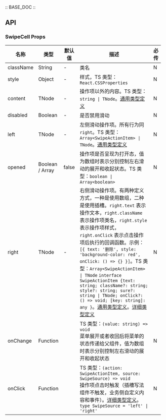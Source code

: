 :: BASE_DOC ::

## API

### SwipeCell Props

名称 | 类型 | 默认值 | 描述 | 必传
-- | -- | -- | -- | --
className | String | - | 类名 | N
style | Object | - | 样式，TS 类型：`React.CSSProperties` | N
content | TNode | - | 操作项以外的内容。TS 类型：`string \| TNode`。[通用类型定义](https://github.com/Tencent/tdesign-mobile-react/blob/develop/src/common.ts) | N
disabled | Boolean | - | 是否禁用滑动 | N
left | TNode | - | 左侧滑动操作项。所有行为同 `right`。TS 类型：`Array<SwipeActionItem> \| TNode`。[通用类型定义](https://github.com/Tencent/tdesign-mobile-react/blob/develop/src/common.ts) | N
opened | Boolean / Array | false | 操作项是否呈现为打开态，值为数组时表示分别控制左右滑动的展开和收起状态。TS 类型：`boolean \| Array<boolean>` | N
right | TNode | - | 右侧滑动操作项。有两种定义方式，一种是使用数组，二种是使用插槽。`right.text` 表示操作文本，`right.className` 表示操作项类名，`right.style` 表示操作项样式，`right.onClick` 表示点击操作项后执行的回调函数。示例：`[{ text: '删除', style: 'background-color: red', onClick: () => {} }]`。TS 类型：`Array<SwipeActionItem> \| TNode` `interface SwipeActionItem {text: string; className?: string; style?: string; sure?: string \| TNode; onClick?: () => void; [key: string]: any }`。[通用类型定义](https://github.com/Tencent/tdesign-mobile-react/blob/develop/src/common.ts)。[详细类型定义](https://github.com/Tencent/tdesign-mobile-react/tree/develop/src/swipe-cell/type.ts) | N
onChange | Function |  | TS 类型：`(value: string) => void`<br/>菜单展开或者收回后将菜单的状态传递给父组件，值为数组时表示分别控制左右滑动的展开和收起状态 | N
onClick | Function |  | TS 类型：`(action: SwipeActionItem, source: SwipeSource) => void`<br/>操作项点击时触发（插槽写法组件不触发，业务侧自定义内容和事件）。[详细类型定义](https://github.com/Tencent/tdesign-mobile-react/tree/develop/src/swipe-cell/type.ts)。<br/>`type SwipeSource = 'left' \| 'right'`<br/> | N
